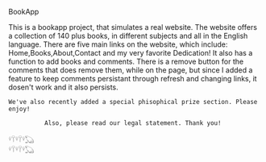 BookApp

This is a bookapp project, that simulates a real website. The website offers a collection of 140 plus books, in different subjects and all in the English language. There are five main links on the website, which include: Home,Books,About,Contact and my very favorite Dedication! It also has a function to add books and comments. There is a remove button for the comments that does remove them, while on the page, but since I added a feature to keep comments persistant through refresh and changing links, it dosen't work and it also persists.

    We've also recently added a special phisophical prize section. Please enjoy!

              Also, please read our legal statement. Thank you!

    𓍊𓋼𓍊𓋼𓍊𓆏                                                               𓍊𓋼𓍊𓋼𓍊𓆏     


